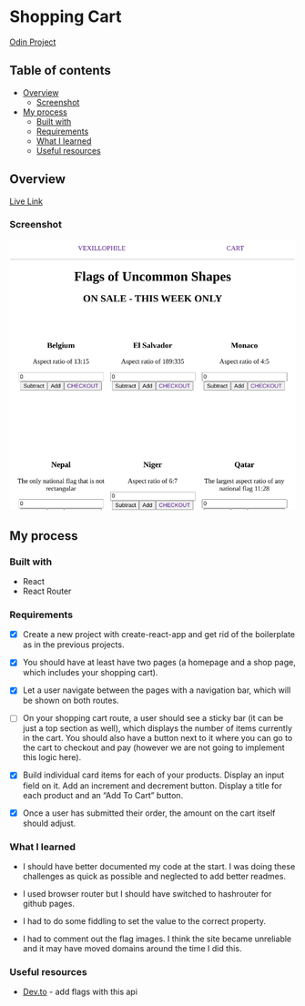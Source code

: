 # Shopping Cart

[Odin Project](https://web.archive.org/web/20210227084900/https://theodinproject.com/courses/javascript/lessons/shopping-cart)

## Table of contents

- [Overview](#overview)
  - [Screenshot](#screenshot)
- [My process](#my-process)
  - [Built with](#built-with)
  - [Requirements](#requirements)
  - [What I learned](#what-i-learned)
  - [Useful resources](#useful-resources)

## Overview

[Live Link](https://jdegand.github.io/odin-project-shopping-cart)

### Screenshot

![](odin-project-shopping-cart.png)

## My process

### Built with

- React
- React Router

### Requirements 

- [x] Create a new project with create-react-app and get rid of the boilerplate as in the previous projects.
- [x] You should have at least have two pages (a homepage and a shop page, which includes your shopping cart). 
- [x] Let a user navigate between the pages with a navigation bar, which will be shown on both routes.
- [ ] On your shopping cart route, a user should see a sticky bar (it can be just a top section as well), which displays the number of items currently in the cart. You should also have a button next to it where you can go to the cart to checkout and pay (however we are not going to implement this logic here).
- [x] Build individual card items for each of your products. Display an input field on it. Add an increment and decrement button. Display a title for each product and an “Add To Cart” button.
- [x] Once a user has submitted their order, the amount on the cart itself should adjust.


### What I learned

- I should have better documented my code at the start.  I was doing these challenges as quick as possible and neglected to add better readmes.

- I used browser router but I should have switched to hashrouter for github pages.

- I had to do some fiddling to set the value to the correct property. 

- I had to comment out the flag images.  I think the site became unreliable and it may have moved domains around the time I did this.   

### Useful resources

- [Dev.to](https://dev.to/jeremypersing/add-country-flags-to-your-app-with-this-api-countryflagsio-alternative-d0d) - add flags with this api
